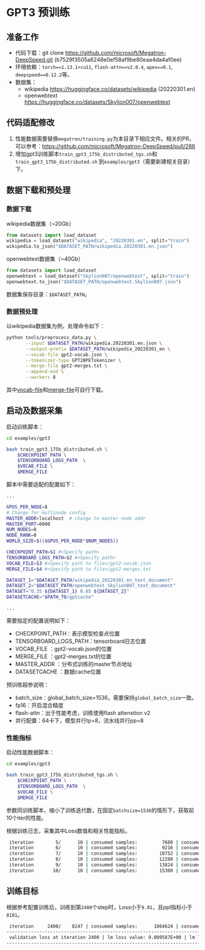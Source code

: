# GPT3 预训练

## 准备工作

- 代码下载：git clone https://github.com/microsoft/Megatron-DeepSpeed.git (b7529f3505a6248e0ef58af9be80eaa4da4af0ee)
- 环境依赖：`torch==1.13.1+cu11`, `flash-attn==v2.0.4`, `apex==0.1`, `deepspeed==0.12.2`等。
- 数据集：
    - wikipedia https://huggingface.co/datasets/wikipedia (20220301.en)
    - openwebtext https://huggingface.co/datasets/Skylion007/openwebtext

## 代码适配修改
1. 性能数据需要替换`megatron/training.py`为本目录下相应文件。相关的PR，可以参考：https://github.com/microsoft/Megatron-DeepSpeed/pull/286
2. 增加gpt3训练脚本`train_gpt3_175b_distributed_tgs.sh`和`train_gpt3_175b_distributed.sh` 到`examples/gpt3`（需要新建相关目录）下。



## 数据下载和预处理

### 数据下载

wikipedia数据集（~20Gb）
```Python
from datasets import load_dataset                   
wikipedia = load_dataset("wikipedia", "20220301.en", split="train")
wikipedia.to_json("$DATASET_PATH/wikipedia.20220301.en.json")

```
openwebtext数据集（~40Gb）
```Python
from datasets import load_dataset                   
openwebtext = load_dataset("Skylion007/openwebtext", split="train")
openwebtext.to_json("$DATASET_PATH/openwebtext.Skylion007.json") 
```
数据集保存目录：`$DATASET_PATH`。

### 数据预处理

以wikipedia数据集为例，处理命令如下：
```bash
python tools/preprocess_data.py \
       --input $DATASET_PATH/wikipedia.20220301.en.json \
       --output-prefix $DATASET_PATH/wikipedia_20220301_en \
       --vocab-file gpt2-vocab.json \
       --tokenizer-type GPT2BPETokenizer \
       --merge-file gpt2-merges.txt \
       --append-eod \
       --workers 8
```
其中[vocab-file](https://s3.amazonaws.com/models.huggingface.co/bert/gpt2-vocab.json)和[merge-file](https://s3.amazonaws.com/models.huggingface.co/bert/gpt2-merges.txt)可自行下载。


## 启动及数据采集

启动训练脚本：
```bash
cd examples/gpt3

bash train_gpt3_175b_distributed.sh \
    $CHECKPOINT_PATH \
    $TENSORBOARD_LOGS_PATH  \
    $VOCAB_FILE \
    $MERGE_FILE 
```

脚本中需要适配的配置如下：

```bash
...

GPUS_PER_NODE=8
# Change for multinode config
MASTER_ADDR=localhost  # change to master node addr
MASTER_PORT=6000
NUM_NODES=8
NODE_RANK=0
WORLD_SIZE=$(($GPUS_PER_NODE*$NUM_NODES))

CHECKPOINT_PATH=$1 #<Specify path>
TENSORBOARD_LOGS_PATH=$2 #<Specify path>
VOCAB_FILE=$3 #<Specify path to file>/gpt2-vocab.json
MERGE_FILE=$4 #<Specify path to file>/gpt2-merges.txt

DATASET_1="$DATASET_PATH/wikipedia_20220301_en_text_document"
DATASET_2="$DATASET_PATH/openwebtext_Skylion007_text_document"
DATASET="0.35 ${DATASET_1} 0.65 ${DATASET_2}"
DATASETCACHE="$PATH_TO/gptcache"

...
```

需要指定的配置说明如下：

- CHECKPOINT_PATH：表示模型检查点位置
- TENSORBOARD_LOGS_PATH：tensorboard日志位置
- VOCAB_FILE ：gpt2-vocab.json的位置
- MERGE_FILE ：gpt2-merges.txt的位置
- MASTER_ADDR ：分布式训练的master节点地址
- DATASETCACHE ：数据cache位置


预训练超参说明：
- batch_size：global_batch_size=1536，需要保持`global_batch_size`一致。
- fp16：开启混合精度
- flash-attn：出于性能考虑，训练使用flash attenstion v2
- 并行配置：64卡下，模型并行tp=8，流水线并行pp=8


### 性能指标
启动性能数据脚本：
```bash
cd examples/gpt3

bash train_gpt3_175b_distributed_tgs.sh \
    $CHECKPOINT_PATH \
    $TENSORBOARD_LOGS_PATH  \
    $VOCAB_FILE \
    $MERGE_FILE 
```
参数同训练脚本，缩小了训练迭代数，在固定`batchsize=1536`的情形下，获取前10个iter的性能。



根据训练日志，采集其中Loss数值和相关性能指标。
```bash
 iteration        5/      10 | consumed samples:         7680 | consumed tokens:     15728640 | elapsed time per iteration (ms): 344656.1 | learning rate: 2.270E-05 | global batch size:  1536 | lm loss: 1.100078E+01 | loss scale: 4294967296.0 | grad norm: 0.000 | actual seqlen:  2048 | number of skipped iterations:   0 | number of nan iterations:   0 | samples per second: 4.457 | tokens per gpu per second (tgs): 142.612 | TFLOPs: 153.38 |
 iteration        6/      10 | consumed samples:         9216 | consumed tokens:     18874368 | elapsed time per iteration (ms): 347319.2 | learning rate: 1.392E-05 | global batch size:  1536 | lm loss: 1.100214E+01 | loss scale: 4294967296.0 | grad norm: 0.000 | actual seqlen:  2048 | number of skipped iterations:   0 | number of nan iterations:   0 | samples per second: 4.422 | tokens per gpu per second (tgs): 141.518 | TFLOPs: 152.20 |
 iteration        7/      10 | consumed samples:        10752 | consumed tokens:     22020096 | elapsed time per iteration (ms): 345333.7 | learning rate: 8.059E-06 | global batch size:  1536 | lm loss: 1.100195E+01 | loss scale: 4294967296.0 | grad norm: 0.000 | actual seqlen:  2048 | number of skipped iterations:   0 | number of nan iterations:   0 | samples per second: 4.448 | tokens per gpu per second (tgs): 142.332 | TFLOPs: 153.08 |
 iteration        8/      10 | consumed samples:        12288 | consumed tokens:     25165824 | elapsed time per iteration (ms): 346430.5 | learning rate: 6.000E-06 | global batch size:  1536 | lm loss: 1.100105E+01 | loss scale: 4294967296.0 | grad norm: 0.000 | actual seqlen:  2048 | number of skipped iterations:   0 | number of nan iterations:   0 | samples per second: 4.434 | tokens per gpu per second (tgs): 141.881 | TFLOPs: 152.59 |
 iteration        9/      10 | consumed samples:        13824 | consumed tokens:     28311552 | elapsed time per iteration (ms): 347071.6 | learning rate: 6.000E-06 | global batch size:  1536 | lm loss: 1.100164E+01 | loss scale: 4294967296.0 | grad norm: 0.000 | actual seqlen:  2048 | number of skipped iterations:   0 | number of nan iterations:   0 | samples per second: 4.426 | tokens per gpu per second (tgs): 141.619 | TFLOPs: 152.31 |
 iteration       10/      10 | consumed samples:        15360 | consumed tokens:     31457280 | elapsed time per iteration (ms): 344835.7 | learning rate: 6.000E-06 | global batch size:  1536 | lm loss: 1.099972E+01 | loss scale: 4294967296.0 | grad norm: 0.000 | actual seqlen:  2048 | number of skipped iterations:   0 | number of nan iterations:   0 | samples per second: 4.454 | tokens per gpu per second (tgs): 142.537 | TFLOPs: 153.30 |

```

## 训练目标
根据参考配置训练后，训练到第`2400`个step时，Loss小于`9.01`，且ppl指标小于`8181`。

```bash
 iteration     2400/    8247 | consumed samples:      1864624 | consumed tokens:   3818749952 | elapsed time per iteration (ms): 315879.9 | learning rate: 5.498E-05 | global batch size:  1536 | lm loss: 9.002386E+00 | loss scale: 17179869184.0 | grad norm: 0.000 | actual seqlen:  2048 | number of skipped iterations:   0 | number of nan iterations:   0 | samples per second: 4.863 | tokens per gpu per second (tgs): 155.603 | TFLOPs: 167.35 |
------------------------------------------------------------------------------------------------
 validation loss at iteration 2400 | lm loss value: 9.009587E+00 | lm loss PPL: 8.181144E+03 | 
------------------------------------------------------------------------------------------------
```